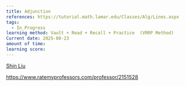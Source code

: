 ```yaml
---
title: Adjunction
references: https://tutorial.math.lamar.edu/Classes/Alg/Lines.aspx
tags:
  - In_Progress
learning method: Vault + Read + Recall + Practice  (VRRP Method)
Current date: 2025-08-23
amount of time:
learning score:
---
```


[ Shin Liu](https://www.ratemyprofessors.com/professor/2593951 )




https://www.ratemyprofessors.com/professor/2151528